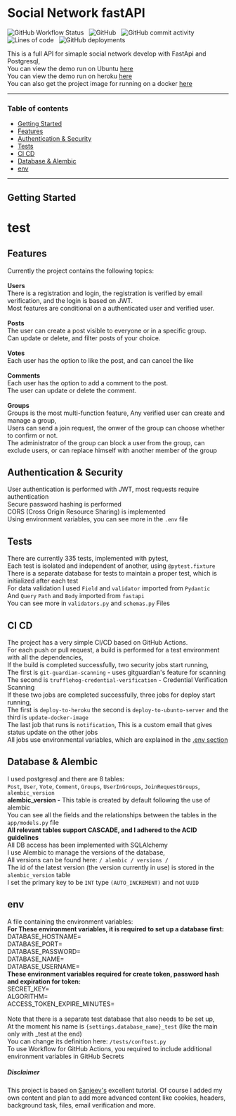 # Social Network fastAPI
![GitHub Workflow Status](https://img.shields.io/github/workflow/status/Yoad-Duani/social_network_fastAPI/Build%20and%20Deploy%20Code?style=flat-square)
&nbsp;
![GitHub](https://img.shields.io/github/license/Yoad-Duani/social_network_fastAPI?style=flat-square)
&nbsp;
![GitHub commit activity](https://img.shields.io/github/commit-activity/y/Yoad-Duani/social_network_fastAPI?style=flat-square)
&nbsp;
![Lines of code](https://img.shields.io/tokei/lines/github/Yoad-Duani/social_network_fastAPI?style=flat-square)
&nbsp;
![GitHub deployments](https://img.shields.io/github/deployments/Yoad-Duani/social_network_fastAPI/testing?label=deployments-state&style=flat-square)

This is a full API for simaple social network develop with FastApi and Postgresql,
<br/>
You can view the demo run on Ubuntu [here](https://www.social-network-fastapi.xyz/docs "here")
<br/>
You can view the demo run on heroku [here](https://social-network-fastapi-yoad.herokuapp.com/docs "here")
<br/>
You can also get the project image for running on a docker [here](https://hub.docker.com/repository/docker/yoad787/social-network-fastapi "here")

------------

### Table of contents
- [Getting Started](https://github.com/Yoad-Duani/social_network_fastAPI#Getting-Started "Getting Started")
- [Features](https://github.com/Yoad-Duani/social_network_fastAPI#Features "Features")
- [Authentication & Security](https://github.com/Yoad-Duani/social_network_fastAPI#Authentication-&-Security "Authentication & Security")
- [Tests](https://github.com/Yoad-Duani/social_network_fastAPI#Tests "Tests")
- [CI CD](https://github.com/Yoad-Duani/social_network_fastAPI#CI-CD "CI CD")
- [Database & Alembic](https://github.com/Yoad-Duani/social_network_fastAPI#Database-&-Alembic "Database & Alembic")
- [env](https://github.com/Yoad-Duani/social_network_fastAPI#env "env")

------------
## Getting Started

# test

## Features
Currently the project contains the following topics: 
<br/>
<br/>
**Users**
<br/>
There is a registration and login, the registration is verified by email verification, and the login is based on JWT.
<br/>
Most features are conditional on a authenticated user and verified user.
<br/>
<br/>
**Posts**
<br/>
The user can create a post visible to everyone or in a specific group.
<br/>
Can update or delete, and filter posts of your choice.
<br/>
<br/>
**Votes**
<br/>
Each user has the option to like the post, and can cancel the like
<br/>
<br/>
**Comments**
<br/>
Each user has the option to add a comment to the post.
<br/>
The user can update or delete the comment.
<br/>
<br/>
**Groups** 
<br/>
Groups is the most multi-function feature,
Any verified user can create and manage a group,
<br/>
Users can send a join request, the onwer of the group can choose whether to confirm or not.
<br/>
The administrator of the group can block a user from the group, can exclude users,
or can replace himself with another member of the group


## Authentication & Security
User authentication is performed with JWT, most requests require authentication
<br/>
Secure password hashing is performed
<br/>
CORS (Cross Origin Resource Sharing) is implemented
<br/>
Using environment variables, you can see more in the `.env` file



## Tests
There are currently 335 tests, implemented with pytest,
<br/>
Each test is isolated and independent of another, using `@pytest.fixture`
<br/>
There is a separate database for tests to maintain a proper test, which is initialized after each test
<br/>
For data validation I used `Field` and `validator` imported from `Pydantic`
<br/>
And `Query` `Path` and `Body` imported from `fastapi`
<br/>
You can see more in `validators.py`  and `schemas.py` Files


## CI CD
The project has a very simple CI/CD based on GitHub Actions.
<br/>
For each push or pull request, a build is performed for a test environment with all the dependencies,
<br/>
If the build is completed successfully, two security jobs start running,
<br/>
The first is `git-guardian-scanning` - uses gitguardian's feature for scanning
<br/>
The second is `trufflehog-credential-verification` - Credential Verification Scanning
<br/>
If these two jobs are completed successfully, three jobs for deploy start running,
<br/>
The first is `deploy-to-heroku` the second is `deploy-to-ubunto-server` and the third is `update-docker-image`
<br/>
The last job that runs is `notification`, This is a custom email that gives status update on the other jobs
<br/>
All jobs use environmental variables, which are explained in the [.env section](https://github.com/Yoad-Duani/social_network_fastAPI#.env ".env")

## Database & Alembic
I used postgresql and there are 8 tables:
<br/>
`Post`, `User`, `Vote`, `Comment`, `Groups`, `UserInGroups`, `JoinRequestGroups`, `alembic_version`
<br/>
**alembic_version -** This table is created by default following the use of alembic
<br/>
You can see all the fields and the relationships between the tables in the `app/models.py` file
<br/>
**All relevant tables support CASCADE, and I adhered to the ACID guidelines**
<br/>
All DB access has been implemented with SQLAlchemy
<br/>
I use Alembic to manage the versions of the database,
<br/>
All versions can be found here: `/ alembic / versions /`
<br/>
The id of the latest version (the version currently in use) is stored in the `alembic_version` table
<br/>
I set the primary key to be `INT` type `(AUTO_INCREMENT)` and not `UUID`


## env
A file containing the environment variables:
<br/>
**For These environment variables, it is required to set up a database first:**
<br/>
DATABASE_HOSTNAME=
<br/>
DATABASE_PORT=
<br/>
DATABASE_PASSWORD=
<br/>
DATABASE_NAME=
<br/>
DATABASE_USERNAME=
<br/>
**These environment variables required for create token, password hash and expiration for token:**
<br/>
SECRET_KEY=
<br/>
ALGORITHM=
<br/>
ACCESS_TOKEN_EXPIRE_MINUTES=
<br/>
<br/>
Note that there is a separate test database that also needs to be set up,
<br/>
At the moment his name is `{settings.database_name}_test` (like the main only with _test at the end)
<br/>
You can change its definition here: `/tests/conftest.py`
<br>
To use Workflow for GitHub Actions, you required to include additional environment variables in GitHub Secrets
<br>


##### Disclaimer
This project is based on [Sanjeev's](https://www.youtube.com/channel/UC2sYgV-NV6S5_-pqLGChoNQ "Sanjeev's") excellent tutorial.
Of course I added my own content and plan to add more advanced content like cookies, headers, background task, files, email verification and more.